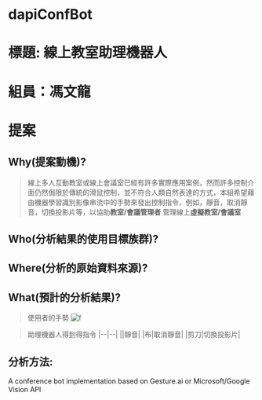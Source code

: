 # dapiConfBot
# 標題: 線上教室助理機器人
# 組員：馮文龍
# 提案
## Why(提案動機)?
> 線上多人互動教室或線上會議室已經有許多實際應用案例，然而許多控制介面仍然侷限於傳統的滑鼠控制，並不符合人類自然表達的方式，本組希望藉由機器學習識別影像串流中的手勢來發出控制指令，例如，靜音，取消靜音，切換投影片等，以協助**教室/會議管理者** 管理線上**虛擬教室/會議室**
## Who(分析結果的使用目標族群)?
## Where(分析的原始資料來源)?
## What(預計的分析結果)?
>使用者的手勢
![f]( https://www.fluentu.com/blog/chinese/wp-content/uploads/2017/11/chinese-gestures-e1512759046169.jpg    "hand" )


>助理機器人得到得指令
|--|--| 
||靜音| 
|布|取消靜音| 
|剪刀|切換投影片|  







## 分析方法:

A conference bot implementation based on Gesture.ai or Microsoft/Google Vision API
